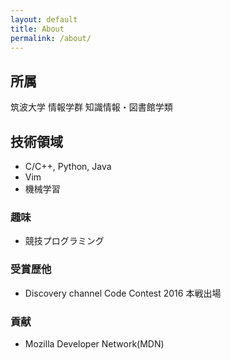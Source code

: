 ```yaml
---
layout: default
title: About
permalink: /about/
---
```


## 所属

筑波大学 情報学群 知識情報・図書館学類

## 技術領域

- C/C++, Python, Java
- Vim
- 機械学習

### 趣味
- 競技プログラミング

### 受賞歴他
- Discovery channel Code Contest 2016 本戦出場

### 貢献
- Mozilla Developer Network(MDN)
